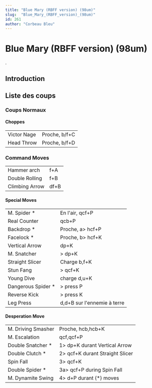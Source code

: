 ```yaml
---
title: "Blue Mary (RBFF version) (98um)"
slug:  "Blue_Mary_(RBFF_version)_(98um)"
id: 261
author: "Corbeau Bleu"
---
```


# Blue Mary (RBFF version) (98um)

.

## Introduction

## Liste des coups

### Coups Normaux

#### Choppes

|             |               |
|-------------|---------------|
| Victor Nage | Proche, b/f+C |
| Head Throw  | Proche, b/f+D |

### Command Moves

|                |      |
|----------------|------|
| Hammer arch    | f+A  |
| Double Rolling | f+B  |
| Climbing Arrow | df+B |

#### Special Moves

|                     |                             |
|---------------------|-----------------------------|
| M. Spider \*        | En l'air, qcf+P             |
| Real Counter        | qcb+P                       |
| Backdrop \*         | Proche, a\> hcf+P           |
| Facelock \*         | Proche, b\> hcf+K           |
| Vertical Arrow      | dp+K                        |
| M. Snatcher         | \> dp+K                     |
| Straight Slicer     | Charge b,f+K                |
| Stun Fang           | \> qcf+K                    |
| Young Dive          | charge d,u+K                |
| Dangerous Spider \* | \> press P                  |
| Reverse Kick        | \> press K                  |
| Leg Press           | d,d+B sur l'ennemie à terre |

#### Desperation Move

|                    |                                  |
|--------------------|----------------------------------|
| M. Driving Smasher | Proche, hcb,hcb+K                |
| M. Escalation      | qcf,qcf+P                        |
| Double Snatcher \* | 1\> dp+K durant Vertical Arrow   |
| Double Clutch \*   | 2\> qcf+K durant Straight Slicer |
| Spin Fall          | 3\> qcf+K                        |
| Double Spider \*   | 3a\> qcf+P during Spin Fall      |
| M. Dynamite Swing  | 4\> d+P durant (\*) moves        |
